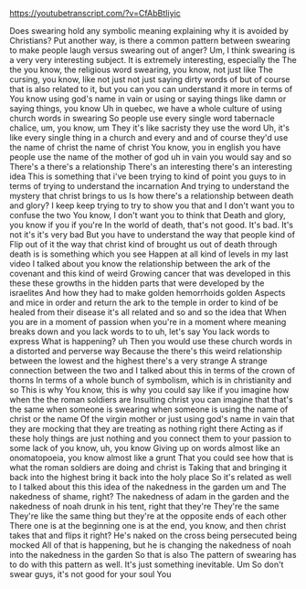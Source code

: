 https://youtubetranscript.com/?v=CfAbBtIiyic

 Does swearing hold any symbolic meaning explaining why it is avoided by Christians? Put another way, is there a common pattern between swearing to make people laugh versus swearing out of anger? Um, I think swearing is a very very interesting subject. It is extremely interesting, especially the The the you know, the religious word swearing, you know, not just like The cursing, you know, like not just not just saying dirty words of but of course that is also related to it, but you can you can understand it more in terms of You know using god's name in vain or using or saying things like damn or saying things, you know Uh in quebec, we have a whole culture of using church words in swearing So people use every single word tabernacle chalice, um, you know, um They it's like sacristy they use the word Uh, it's like every single thing in a church and every and and of course they'd use the name of christ the name of christ You know, you in english you have people use the name of the mother of god uh in vain you would say and so There's a there's a relationship There's an interesting there's an interesting idea This is something that i've been trying to kind of point you guys to in terms of trying to understand the incarnation And trying to understand the mystery that christ brings to us Is how there's a relationship between death and glory? I keep keep trying to try to show you that and I don't want you to confuse the two You know, I don't want you to think that Death and glory, you know if you if you're In the world of death, that's not good. It's bad. It's not it's it's very bad But you have to understand the way that people kind of Flip out of it the way that christ kind of brought us out of death through death is is something which you see Happen at all kind of levels in my last video I talked about you know the relationship between the ark of the covenant and this kind of weird Growing cancer that was developed in this these these growths in the hidden parts that were developed by the israelites And how they had to make golden hemorrhoids golden Aspects and mice in order and return the ark to the temple in order to kind of be healed from their disease it's all related and so and so the idea that When you are in a moment of passion when you're in a moment where meaning breaks down and you lack words to to uh, let's say You lack words to express What is happening? uh Then you would use these church words in a distorted and perverse way Because the there's this weird relationship between the lowest and the highest there's a very strange A strange connection between the two and I talked about this in terms of the crown of thorns In terms of a whole bunch of symbolism, which is in christianity and so This is why You know, this is why you could say like if you imagine how when the the roman soldiers are Insulting christ you can imagine that that's the same when someone is swearing when someone is using the name of christ or the name Of the virgin mother or just using god's name in vain that they are mocking that they are treating as nothing right there Acting as if these holy things are just nothing and you connect them to your passion to some lack of you know, uh, you know Giving up on words almost like an onomatopoeia, you know almost like a grunt That you could see how that is what the roman soldiers are doing and christ is Taking that and bringing it back into the highest bring it back into the holy place So it's related as well to I talked about this this idea of the nakedness in the garden um and The nakedness of shame, right? The nakedness of adam in the garden and the nakedness of noah drunk in his tent, right that they're They're the same They're like the same thing but they're at the opposite ends of each other There one is at the beginning one is at the end, you know, and then christ takes that and flips it right? He's naked on the cross being persecuted being mocked All of that is happening, but he is changing the nakedness of noah into the nakedness in the garden So that is also The pattern of swearing has to do with this pattern as well. It's just something inevitable. Um So don't swear guys, it's not good for your soul You